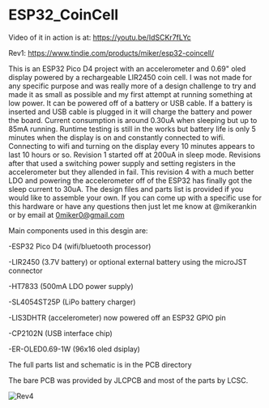 # ESP32_CoinCell

Video of it in action is at: https://youtu.be/IdSCKr7fLYc

Rev1: https://www.tindie.com/products/miker/esp32-coincell/

This is an ESP32 Pico D4 project with an accelerometer and 0.69" oled display powered by a rechargeable LIR2450 coin cell. I was not made for any specific purpose and was really more of a design challenge to try and made it as small as possible and my first attempt at running something at low power. It can be powered off of a battery or USB cable. If a battery is inserted and USB cable is plugged in it will charge the battery and power the board. Current consumption is around 0.30uA when sleeping but up to 85mA running. Runtime testing is still in the works but battery life is only 5 minutes when the display is on and constantly connected to wifi. Connecting to wifi and turning on the display every 10 minutes appears to last 10 hours or so. Revision 1 started off at 200uA in sleep mode. Revisions after that used a switching power supply and setting registers in the accelerometer but they allended in fail. This revision 4 with a much better LDO and powering the accelerometer off of the ESP32 has finally got the sleep current to 30uA. The design files and parts list is provided if you would like to assemble your own. If you can come up with a specific use for this hardware or have any questions then just let me know at @mikerankin or by email at 0miker0@gmail.com

Main components used in this desgin are:

-ESP32 Pico D4 (wifi/bluetooth processor)

-LIR2450 (3.7V battery) or optional external battery using the microJST connector

-HT7833 (500mA LDO power supply)

-SL4054ST25P (LiPo battery charger)

-LIS3DHTR (accelerometer) now powered off an ESP32 GPIO pin

-CP2102N (USB interface chip)

-ER-OLED0.69-1W (96x16 oled dsiplay)

The full parts list and schematic is in the PCB directory

The bare PCB was provided by JLCPCB and most of the parts by LCSC.

![Rev4](https://user-images.githubusercontent.com/4991664/56325424-85181b80-6148-11e9-81cc-3ab20f2d0517.jpg)
